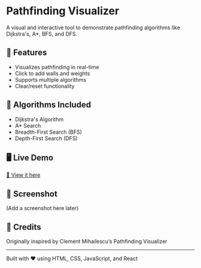 # Pathfinding Visualizer

A visual and interactive tool to demonstrate pathfinding algorithms like Dijkstra's, A*, BFS, and DFS.

## 🚀 Features
- Visualizes pathfinding in real-time
- Click to add walls and weights
- Supports multiple algorithms
- Clear/reset functionality

## 🧠 Algorithms Included
- Dijkstra's Algorithm
- A* Search
- Breadth-First Search (BFS)
- Depth-First Search (DFS)

## 🖥️ Live Demo
[🔗 View it here](https://ayushyadav987.github.io/Pathfinding-Visualizer)

## 📸 Screenshot
(Add a screenshot here later)

## 🙌 Credits
Originally inspired by Clement Mihailescu’s Pathfinding Visualizer

---

Built with ❤️ using HTML, CSS, JavaScript, and React

